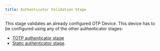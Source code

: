 ```yaml
---
title: Authenticator Validation Stage
---
```


This stage validates an already configured OTP Device. This device has to be configured using any of the other authenticator stages:

- [TOTP authenticator stage](../authenticator_totp/index.md)
- [Static authenticator stage](../authenticator_static/index.md).
